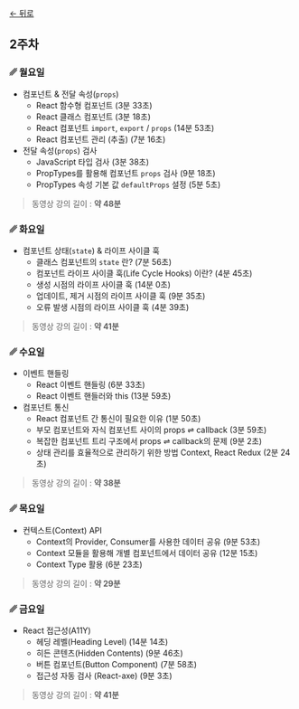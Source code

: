 [← 뒤로](./README.md)

## 2주차


### ␥ 월요일

- 컴포넌트 & 전달 속성(`props`)
  - React 함수형 컴포넌트 (3분 33초)
  - React 클래스 컴포넌트 (3분 18초)
  - React 컴포넌트 `import`, `export` / `props` (14분 53초)
  - React 컴포넌트 관리 (추출) (7분 16초)
- 전달 속성(`props`) 검사
  - JavaScript 타입 검사 (3분 38초)
  - PropTypes를 활용해 컴포넌트 `props` 검사 (9분 18초)
  - PropTypes 속성 기본 값 `defaultProps` 설정 (5분 5초)

> 동영상 강의 길이 : <b>약 48분</b>



### ␥ 화요일

- 컴포넌트 상태(`state`) & 라이프 사이클 훅
  - 클래스 컴포넌트의 `state` 란? (7분 56초)
  - 컴포넌트 라이프 사이클 훅(Life Cycle Hooks) 이란? (4분 45초)
  - 생성 시점의 라이프 사이클 훅 (14분 0초)
  - 업데이트, 제거 시점의 라이프 사이클 훅 (9분 35초)
  - 오류 발생 시점의 라이프 사이클 훅 (4분 39초)


> 동영상 강의 길이 : <b>약 41분</b>



### ␥ 수요일

- 이벤트 핸들링
  - React 이벤트 핸들링 (6분 33초)
  - React 이벤트 핸들러와 this (13분 59초)
- 컴포넌트 통신
  - React 컴포넌트 간 통신이 필요한 이유 (1분 50초)
  - 부모 컴포넌트와 자식 컴포넌트 사이의 props ⇌ callback (3분 59초)
  - 복잡한 컴포넌트 트리 구조에서 props ⇌ callback의 문제 (9분 2초)
  - 상태 관리를 효율적으로 관리하기 위한 방법 Context, React Redux (2분 24초)

> 동영상 강의 길이 : <b>약 38분</b>



### ␥ 목요일

- 컨텍스트(Context) API
  - Context의 Provider, Consumer를 사용한 데이터 공유 (9분 53초)
  - Context 모듈을 활용해 개별 컴포넌트에서 데이터 공유 (12분 15초)
  - Context Type 활용 (6분 23초)

> 동영상 강의 길이 : <b>약 29분</b>



### ␥ 금요일

- React 접근성(A11Y)
  - 헤딩 레벨(Heading Level) (14분 14초)
  - 히든 콘텐츠(Hidden Contents) (9분 46초)
  - 버튼 컴포넌트(Button Component) (7분 58초)
  - 접근성 자동 검사 (React-axe) (9분 3초)

> 동영상 강의 길이 : <b>약 41분</b>